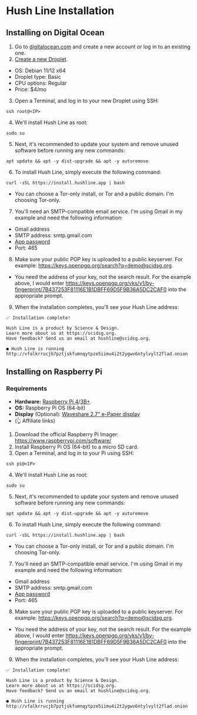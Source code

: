# Hush Line Installation

## Installing on Digital Ocean

1. Go to [digitalocean.com](digitalocean.com) and create a new account or log in to an existing one.
2. [Create a new Droplet](https://docs.digitalocean.com/products/droplets/how-to/create/).
- OS: Debian 11/12 x64
- Droplet type: Basic
- CPU options: Regular
- Price: $4/mo
3. Open a Terminal, and log in to your new Droplet using SSH:
```
ssh root@<IP>
```
4. We'll install Hush Line as root:
```
sudo su
```
5. Next, it's recommended to update your system and remove unused software before running any new commands:
```
apt update && apt -y dist-upgrade && apt -y autoremove
```
6. To install Hush Line, simply execute the following command:
```
curl -sSL https://install.hushline.app | bash
```
- You can choose a Tor-only install, or Tor and a public domain. I'm choosing Tor-only.
7. You'll need an SMTP-compatible email service. I'm using Gmail in my example and need the following information:
- Gmail address
- SMTP address: smtp.gmail.com
- [App password](https://support.google.com/accounts/answer/185833?hl=en)
- Port: 465
8. Make sure your public PGP key is uploaded to a public keyserver. For example: https://keys.openpgp.org/search?q=demo@scidsg.org. 
- You need the address of your key, not the search result. For the example above, I would enter https://keys.openpgp.org/vks/v1/by-fingerprint/7B437253F81116E1B1DBFF69D5F9B36A5DC2CAF0 into the appropriate prompt.
9. When the installation completes, you'll see your Hush Line address:
```
✅ Installation complete!
                                               
Hush Line is a product by Science & Design. 
Learn more about us at https://scidsg.org.
Have feedback? Send us an email at hushline@scidsg.org.

● Hush Line is running
http://vfalkrrucjb7pztjskfumnqytpze5iimu4i2t2ygwv6ntylvylt2flad.onion
```

## Installing on Raspberry Pi

### Requirements
- **Hardware:** [Raspberry Pi 4](https://www.amazon.com/Raspberry-Model-2019-Quad-Bluetooth/dp/B07TC2BK1X/?&_encoding=UTF8&tag=scidsg-20&linkCode=ur2&linkId=ee402e41cd98b8767ed54b1531ed1666&camp=1789&creative=9325)/[3B+](https://www.amazon.com/ELEMENT-Element14-Raspberry-Pi-Motherboard/dp/B07P4LSDYV/?&_encoding=UTF8&tag=scidsg-20&linkCode=ur2&linkId=d76c1db453c42244fe465c9c56601303&camp=1789&creative=9325)
- **OS:** Raspberry Pi OS (64-bit)
- **Display** (Optional): [Waveshare 2.7" e-Paper display](https://www.amazon.com/2-7inch-HAT-Resolution-Electronic-Communicating/dp/B075FQKSZ9/?&_encoding=UTF8&tag=scidsg-20&linkCode=ur2&linkId=6963f1303b9d2b8ade8f92f37f2fda26&camp=1789&creative=9325)
- (👆 Affiliate links)

1. Download the official Raspberry Pi Imager: https://www.raspberrypi.com/software/
2. Install Raspberry Pi OS (64-bit) to a micro SD card.
3. Open a Terminal, and log in to your Pi using SSH:
```
ssh pi@<IP>
```
4. We'll install Hush Line as root:
```
sudo su
```
5. Next, it's recommended to update your system and remove unused software before running any new commands:
```
apt update && apt -y dist-upgrade && apt -y autoremove
```
6. To install Hush Line, simply execute the following command:
```
curl -sSL https://install.hushline.app | bash
```
- You can choose a Tor-only install, or Tor and a public domain. I'm choosing Tor-only.
7. You'll need an SMTP-compatible email service. I'm using Gmail in my example and need the following information:
- Gmail address
- SMTP address: smtp.gmail.com
- [App password](https://support.google.com/accounts/answer/185833?hl=en)
- Port: 465
8. Make sure your public PGP key is uploaded to a public keyserver. For example: https://keys.openpgp.org/search?q=demo@scidsg.org. 
- You need the address of your key, not the search result. For the example above, I would enter https://keys.openpgp.org/vks/v1/by-fingerprint/7B437253F81116E1B1DBFF69D5F9B36A5DC2CAF0 into the appropriate prompt.
9. When the installation completes, you'll see your Hush Line address:
```
✅ Installation complete!
                                               
Hush Line is a product by Science & Design. 
Learn more about us at https://scidsg.org.
Have feedback? Send us an email at hushline@scidsg.org.

● Hush Line is running
http://vfalkrrucjb7pztjskfumnqytpze5iimu4i2t2ygwv6ntylvylt2flad.onion
```
